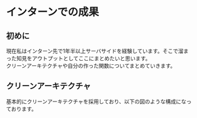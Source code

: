 # インターンでの成果
## 初めに
現在私はインターン先で1年半以上サーバサイドを経験しています。そこで溜まった知見をアウトプットとしてここにまとめたいと思います。 <br>
クリーンアーキテクチャや自分の作った関数についてまとめていきます。

## クリーンアーキテクチャ
基本的にクリーンアーキテクチャを採用しており、以下の図のような構成になっております。
